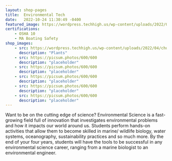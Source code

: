 ```yaml
---
layout: shop-pages
title:  Environmental Tech
date:   2022-10-24 11:30:49 -0400
featured_image: https://wordpress.techhigh.us/wp-content/uploads/2022/04/chuttersnap-UmncJq4KPcA-unsplash-1.jpg
certifications:
    - OSHA 10
    - MA Boating Safety 
shop_images:
    - src: https://wordpress.techhigh.us/wp-content/uploads/2022/04/chuttersnap-UmncJq4KPcA-unsplash-1.jpg
      description: "Plants"
    - src: https://picsum.photos/600/600
      description: "placeholder"
    - src: https://picsum.photos/600/600
      description: "placeholder"
    - src: https://picsum.photos/600/600
      description: "placeholder"
    - src: https://picsum.photos/600/600
      description: "placeholder"
    - src: https://picsum.photos/600/600
      description: "placeholder"
---
```

Want to be on the cutting edge of science? Environmental Science is a fast-growing field full of innovation that investigates environmental problems and how it impacts our world around us. Students perform hands-on activities that allow them to become skilled in marine/ wildlife biology, water systems, oceanography, sustainability practices and so much more. By the end of your four years, students will have the tools to be successful in any environmental science career, ranging from a marine biologist to an environmental engineer.



